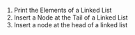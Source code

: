 1. Print the Elements of a Linked List
2. Insert a Node at the Tail of a Linked List
3. Insert a node at the head of a linked list



